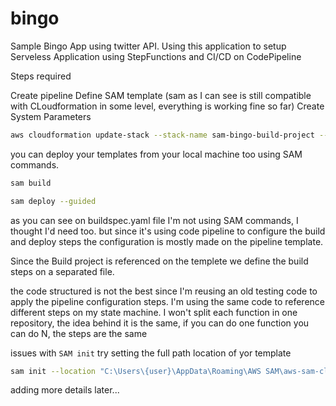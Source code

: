 # bingo

Sample Bingo App using twitter API. 
Using this application to setup Serveless Application using StepFunctions and CI/CD on CodePipeline

Steps required

Create pipeline
Define SAM template (sam as I can see is still compatible with CLoudformation in some level, everything is working fine so far)
Create System Parameters

```bash
aws cloudformation update-stack --stack-name sam-bingo-build-project --template-body file://pipeline/pipeline.yaml --capabilities CAPABILITY_IAM
```


you can deploy your templates from your local machine too using SAM commands.
```bash
sam build
```

```bash
sam deploy --guided
```

as you can see on buildspec.yaml file I'm not using SAM commands, I thought I'd need too. but since it's using code pipeline to configure the build and deploy steps the configuration is mostly made on the pipeline template.

Since the Build project is referenced on the templete we define the build steps on a separated file.


the code structured is not the best since I'm reusing an old testing code to apply the pipeline configuration steps.
I'm using the same code to reference different steps on my state machine. I won't split each function in one repository, the idea behind it is the same, if you can do one function you can do N, the steps are the same

issues with `SAM init` try setting the full path location of yor template

```bash
sam init --location "C:\Users\{user}\AppData\Roaming\AWS SAM\aws-sam-cli-app-templates\nodejs14.x\cookiecutter-aws-sam-hello-powertools-typescript-nodejs"
```

adding more details later...
